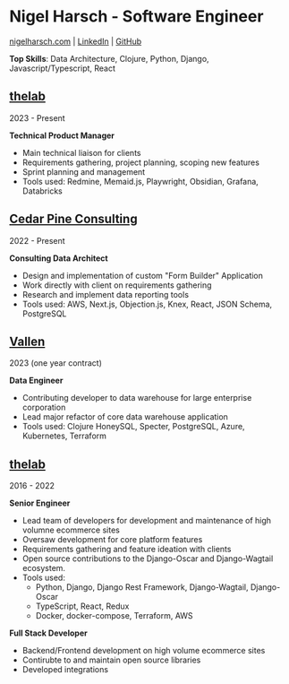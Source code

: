 # Nigel Harsch - Software Engineer
[nigelharsch.com](https://nigelharsch.com) | [LinkedIn](https://linkedin.com/in/nigelharsch) | [GitHub](https://github.com/nharsch)

**Top Skills**: Data Architecture, Clojure, Python, Django, Javascript/Typescript, React

## [thelab](https://thelab.co)
2023 - Present

**Technical Product Manager**
* Main technical liaison for clients
* Requirements gathering, project planning, scoping new features
* Sprint planning and management
* Tools used: Redmine, Memaid.js, Playwright, Obsidian, Grafana, Databricks

## [Cedar Pine Consulting](https://cedarpineconsulting.com)
2022 - Present

**Consulting Data Architect**
* Design and implementation of custom "Form Builder" Application
* Work directly with client on requirements gathering
* Research and implement data reporting tools
* Tools used: AWS, Next.js, Objection.js, Knex, React, JSON Schema, PostgreSQL

## [Vallen](https://vallen.com) 
2023 (one year contract)

**Data Engineer**
* Contributing developer to data warehouse for large enterprise corporation
* Lead major refactor of core data warehouse application
* Tools used: Clojure HoneySQL, Specter, PostgreSQL, Azure, Kubernetes, Terraform

## [thelab](https://thelab.co)
2016 - 2022

**Senior Engineer**
* Lead team of developers for development and maintenance of high volumne ecommerce sites
* Oversaw development for core platform features
* Requirements gathering and feature ideation with clients
* Open source contributions to the Django-Oscar and Django-Wagtail ecosystem.
* Tools used:
  - Python, Django, Django Rest Framework, Django-Wagtail, Django-Oscar
  - TypeScript, React, Redux
  - Docker, docker-compose, Terraform, AWS

**Full Stack Developer**
* Backend/Frontend development on high volume ecommerce sites
* Contirubte to and maintain open source libraries
* Developed integrations 
